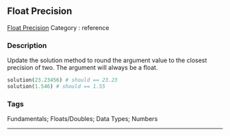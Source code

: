 ## Float Precision
[Float Precision](https://www.codewars.com/kata/float-precision)
Category : reference

### Description
Update the solution method to round the argument value to the closest precision of two. The argument will always
be a float.

```ruby
solution(23.23456) # should == 23.23
solution(1.546) # should == 1.55
```

### Tags
Fundamentals; Floats/Doubles; Data Types; Numbers

- - -
